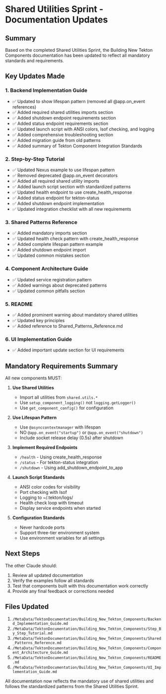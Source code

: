 # Shared Utilities Sprint - Documentation Updates

## Summary

Based on the completed Shared Utilities Sprint, the Building New Tekton Components documentation has been updated to reflect all mandatory standards and requirements.

## Key Updates Made

### 1. Backend Implementation Guide
- ✅ Updated to show lifespan pattern (removed all @app.on_event references)
- ✅ Added required shared utilities imports section
- ✅ Added shutdown endpoint requirements section
- ✅ Added status endpoint requirements section
- ✅ Updated launch script with ANSI colors, lsof checking, and logging
- ✅ Added comprehensive troubleshooting section
- ✅ Added migration guide from old patterns
- ✅ Added summary of Tekton Component Integration Standards

### 2. Step-by-Step Tutorial
- ✅ Updated Nexus example to use lifespan pattern
- ✅ Removed deprecated @app.on_event decorators
- ✅ Added all required shared utility imports
- ✅ Added launch script section with standardized patterns
- ✅ Updated health endpoint to use create_health_response
- ✅ Added status endpoint for tekton-status
- ✅ Added shutdown endpoint implementation
- ✅ Updated integration checklist with all new requirements

### 3. Shared Patterns Reference
- ✅ Added mandatory imports section
- ✅ Updated health check pattern with create_health_response
- ✅ Added complete lifespan pattern example
- ✅ Added shutdown endpoint import
- ✅ Updated common mistakes section

### 4. Component Architecture Guide
- ✅ Updated service registration pattern
- ✅ Added warnings about deprecated patterns
- ✅ Updated common pitfalls section

### 5. README
- ✅ Added prominent warning about mandatory shared utilities
- ✅ Updated key principles
- ✅ Added reference to Shared_Patterns_Reference.md

### 6. UI Implementation Guide
- ✅ Added important update section for UI requirements

## Mandatory Requirements Summary

All new components MUST:

1. **Use Shared Utilities**
   - Import all utilities from `shared.utils.*`
   - Use `setup_component_logging()` not `logging.getLogger()`
   - Use `get_component_config()` for configuration

2. **Use Lifespan Pattern**
   - Use `@asynccontextmanager` with lifespan
   - NO `@app.on_event("startup")` or `@app.on_event("shutdown")`
   - Include socket release delay (0.5s) after shutdown

3. **Implement Required Endpoints**
   - `/health` - Using create_health_response
   - `/status` - For tekton-status integration
   - `/shutdown` - Using add_shutdown_endpoint_to_app

4. **Launch Script Standards**
   - ANSI color codes for visibility
   - Port checking with lsof
   - Logging to ~/.tekton/logs/
   - Health check loop with timeout
   - Display service endpoints when started

5. **Configuration Standards**
   - Never hardcode ports
   - Support three-tier environment system
   - Use environment variables for all settings

## Next Steps

The other Claude should:
1. Review all updated documentation
2. Verify the examples follow all standards
3. Test that components built with this documentation work correctly
4. Provide any final feedback or corrections needed

## Files Updated

1. `/MetaData/TektonDocumentation/Building_New_Tekton_Components/Backend_Implementation_Guide.md`
2. `/MetaData/TektonDocumentation/Building_New_Tekton_Components/Step_By_Step_Tutorial.md`
3. `/MetaData/TektonDocumentation/Building_New_Tekton_Components/Shared_Patterns_Reference.md`
4. `/MetaData/TektonDocumentation/Building_New_Tekton_Components/Component_Architecture_Guide.md`
5. `/MetaData/TektonDocumentation/Building_New_Tekton_Components/README.md`
6. `/MetaData/TektonDocumentation/Building_New_Tekton_Components/UI_Implementation_Guide.md`

All documentation now reflects the mandatory use of shared utilities and follows the standardized patterns from the Shared Utilities Sprint.